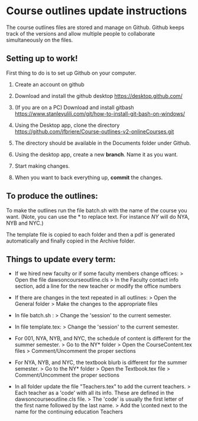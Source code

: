 # Course outlines update instructions

The course outlines files are stored and manage on Github. Github keeps track of the versions and allow multiple people to collaborate simultaneously on the files.

## Setting up to work!

First thing to do is to set up Github on your computer.

1. Create an account on github
2. Download and install the github desktop <a href="https://desktop.github.com/" title="LinktoGithubdesktop">https://desktop.github.com/</a>
3. (If you are on a PC) Download and install gitbash https://www.stanleyulili.com/git/how-to-install-git-bash-on-windows/

4. Using the Desktop app, clone the directory https://github.com/jfbriere/Course-outlines-v2-onlineCourses.git
5. The directory should be available in the Documents folder under Github.

6. Using the desktop app, create a new **branch**. Name it as you want.
7. Start making changes.
8. When you want to back everything up, **commit** the changes.

## To produce the outlines:

To make the outlines run the file batch.sh with the name of the course you want.
(Note, you can use the * to replace text. For instance *NY* will do NYA, NYB and NYC.)

The template file is copied to each folder and then a pdf is generated automatically and finally copied in the Archive folder.


## Things to update every term:

- If we hired new faculty or if some faculty members change offices:
        > Open the file dawsoncourseoutline.cls
        > In the Faculty contact info section, add a line for the new teacher or modify the office numbers

- If there are changes in the text repeated in all outlines:
        > Open the General folder
        > Make the changes to the appropriate files

- In file batch.sh :
        > Change the 'session' to the current semester.

- In file template.tex:
        > Change the 'session' to the current semester.

- For 001, NYA, NYB, and NYC, the schedule of content is different for the summer semester.
        > Go to the NY* folder
        > Open the CourseContent.tex files
        > Comment/Uncomment the proper sections

- For NYA, NYB, and NYC, the textbook blurb is different for the summer semester.
        > Go to the NY* folder
        > Open the Textbook.tex file
        > Comment/Uncomment the proper sections

- In all folder update the file "Teachers.tex" to add the current teachers.
        > Each teacher as a 'code' with all its info. These are defined in the dawsoncourseoutline.cls file.
        > The 'code' is usually the first letter of the first name followed by the last name.
        > Add the \conted next to the name for the continuing education Teachers
